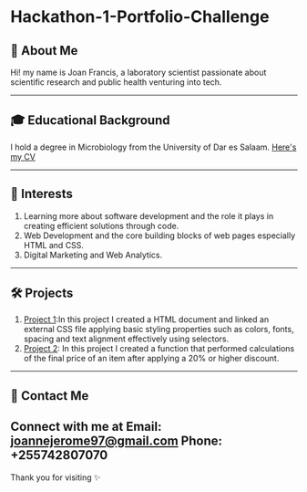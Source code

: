 # Hackathon-1-Portfolio-Challenge

## 🌟 **About Me**
Hi! my name is Joan Francis, a laboratory scientist passionate about scientific research and public health venturing into tech.

---

## 🎓 **Educational Background**
I hold a degree in Microbiology from the University of Dar es Salaam.
[Here's my CV](https://drive.google.com/file/d/11zH51M5hnpS4NeGV4N8mxs5WT41W01wE/view?usp=sharing)

---

## 🎯 **Interests**
1. Learning more about software development and the role it plays in creating efficient solutions through code.
2. Web Development and the core building blocks of web pages especially HTML and CSS.
3. Digital Marketing and Web Analytics.

---

## 🛠️ **Projects**
1. [Project 1](https://github.com/PLP-WebTechnologies/feb-2025-introduction-to-css-DevJo81.git):In this project I created a HTML document and linked an external CSS file applying basic styling properties such as colors, fonts, spacing and text alignment effectively using selectors.
2. [Project 2](https://github.com/DevJo81/Assignment-3.git): In this project I created a function that performed calculations of the final price of an item after applying a 20% or higher discount.

---

## 📝 **Contact Me**
Connect with me at 
Email: joannejerome97@gmail.com
Phone: +255742807070
---

Thank you for visiting ✨